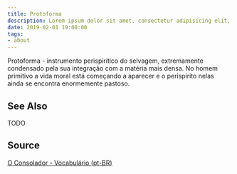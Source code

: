```yaml
---
title: Protoforma
description: Lorem ipsum dolor sit amet, consectetur adipisicing elit, sed do eiusmod tempor incididunt ut labore et dolore magna aliqua.  TODO
date: 2019-02-01 19:00:00
tags:
- about
---
```


Protoforma - instrumento perispirítico do selvagem, extremamente condensado pela sua integração com a matéria mais densa. No homem primitivo a vida moral está começando a aparecer e o perispírito nelas ainda se encontra enormemente pastoso.

## See Also
TODO

## Source
[O Consolador - Vocabulário (pt-BR)](http://www.oconsolador.com.br/linkfixo/vocabulario/principal.html)
